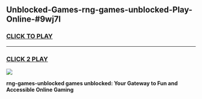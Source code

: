 
## Unblocked-Games-rng-games-unblocked-Play-Online-#9wj7l
<h3>
<a href="https://premium.freeplayer.one?title=rng-games-unblocked&ref=27F">CLICK TO PLAY</a></h3>
<hr>

<h3>
<a href="https://premium.freeplayer.one?title=rng-games-unblocked&ref=27F">CLICK 2 PLAY</a>
  
</h3>

<a href="https://premium.freeplayer.one?title=rng-games-unblocked&ref=27F"><img src="https://clearcache.store/games.png"></a>


**rng-games-unblocked games unblocked: Your Gateway to Fun and Accessible Online Gaming**
